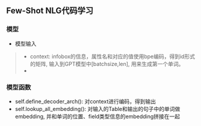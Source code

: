 ## Few-Shot NLG代码学习

### 模型
* 模型输入
> * context: infobox的信息，属性名和对应的值使用bpe编码，得到id形式的矩阵, 输入到GPT模型中[batchsize,len], 用来生成第一个单词。
> * 


### 模型函数
* self.define_decoder_arch(): 对context进行编码，得到输出
* self.lookup_all_embedding(): 对输入的Table和输出的句子中的单词做embedding, 并和单词的位置、field类型信息的embedding拼接在一起
